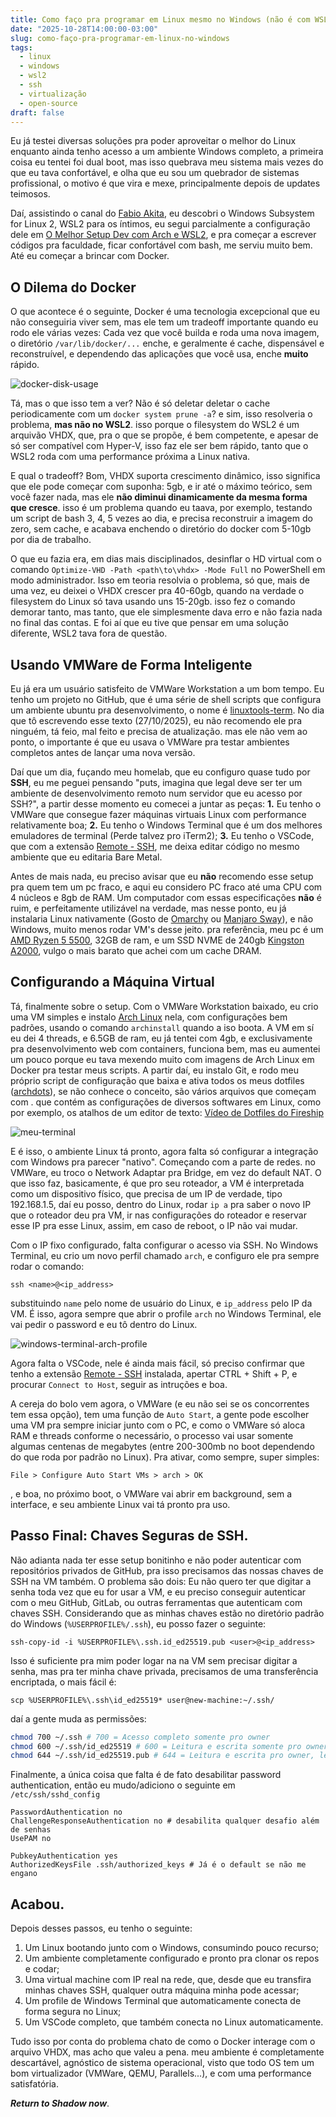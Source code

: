 ```yaml
---
title: Como faço pra programar em Linux mesmo no Windows (não é com WSL2)
date: "2025-10-28T14:00:00-03:00"
slug: como-faço-pra-programar-em-linux-no-windows
tags:
  - linux
  - windows
  - wsl2
  - ssh
  - virtualização
  - open-source
draft: false
---
```


Eu já testei diversas soluções pra poder aproveitar o melhor do Linux enquanto ainda tenho acesso a um ambiente Windows completo, a primeira coisa eu tentei foi dual boot, mas isso quebrava meu sistema mais vezes do que eu tava confortável, e olha que eu sou um quebrador de sistemas profissional, o motivo é que vira e mexe, principalmente depois de updates teimosos.

Daí, assistindo o canal do [Fabio Akita](https://www.youtube.com/@Akitando), eu descobri o Windows Subsystem for Linux 2, WSL2 para os íntimos, eu segui parcialmente a configuração dele em [O Melhor Setup Dev com Arch e WSL2](https://www.youtube.com/watch?v=sjrW74Hx5Po), e pra começar a escrever códigos pra faculdade, ficar confortável com bash, me serviu muito bem. Até eu começar a brincar com Docker.

## O Dilema do Docker
O que acontece é o seguinte, Docker é uma tecnologia excepcional que eu não conseguiria viver sem, mas ele tem um tradeoff importante quando eu rodo ele várias vezes: Cada vez que você builda e roda uma nova imagem, o diretório `/var/lib/docker/...` enche, e geralmente é cache, dispensável e reconstruível, e dependendo das aplicações que você usa, enche **muito** rápido.

![docker-disk-usage](/static/images/linux-on-windows-docs/docker-disk-usage.png)

Tá, mas o que isso tem a ver? Não é só deletar deletar o cache periodicamente com um `docker system prune -a`? e sim, isso resolveria o problema, **mas não no WSL2**. isso porque o filesystem do WSL2 é um arquivão VHDX, que, pra o que se propõe, é bem competente, e apesar de só ser compatível com Hyper-V, isso faz ele ser bem rápido, tanto que o WSL2 roda com uma performance próxima a Linux nativa.

E qual o tradeoff? Bom, VHDX suporta crescimento dinâmico, isso significa que ele pode começar com suponha: 5gb, e ir até o máximo teórico, sem você fazer nada, mas ele **não diminui dinamicamente da mesma forma que cresce**. isso é um problema quando eu taava, por exemplo, testando um script de bash 3, 4, 5 vezes ao dia, e precisa reconstruir a imagem do zero, sem cache, e acabava enchendo o diretório do docker com 5-10gb por dia de trabalho.

O que eu fazia era, em dias mais disciplinados, desinflar o HD virtual com o comando `Optimize-VHD -Path <path\to\vhdx> -Mode Full` no PowerShell em modo administrador. Isso em teoria resolvia o problema, só que, mais de uma vez, eu deixei o VHDX crescer pra 40-60gb, quando na verdade o filesystem do Linux só tava usando uns 15-20gb. isso fez o comando demorar tanto, mas tanto, que ele simplesmente dava erro e não fazia nada no final das contas. E foi aí que eu tive que pensar em uma solução diferente, WSL2 tava fora de questão.

## Usando VMWare de Forma Inteligente
Eu já era um usuário satisfeito de VMWare Workstation a um bom tempo. Eu tenho um projeto no GitHub, que é uma série de shell scripts que configura um ambiente ubuntu pra desenvolvimento, o nome é [linuxtools-term](https://github.com/RoPedro/linuxtools-term). No dia que tô escrevendo esse texto (27/10/2025), eu não recomendo ele pra ninguém, tá feio, mal feito e precisa de atualização. mas ele não vem ao ponto, o importante é que eu usava o VMWare pra testar ambientes completos antes de lançar uma nova versão.

Daí que um dia, fuçando meu homelab, que eu configuro quase tudo por **SSH**, eu me peguei pensando "puts, imagina que legal deve ser ter um ambiente de desenvolvimento remoto num servidor que eu acesso por SSH?", a partir desse momento eu comecei a juntar as peças: **1.** Eu tenho o VMWare que consegue fazer máquinas virtuais Linux com performance relativamente boa; **2.**  Eu tenho o Windows Terminal que é um dos melhores emuladores de terminal (Perde talvez pro iTerm2); **3.** Eu tenho o VSCode, que com a extensão [Remote - SSH](https://marketplace.visualstudio.com/items?itemName=ms-vscode-remote.remote-ssh), me deixa editar código no mesmo ambiente que eu editaria Bare Metal.

Antes de mais nada, eu preciso avisar que eu **não** recomendo esse setup pra quem tem um pc fraco, e aqui eu considero PC fraco até uma CPU com 4 núcleos e 8gb de RAM. Um computador com essas especificações **não** é ruim, e perfeitamente utilizável na verdade, mas nesse ponto, eu já instalaria Linux nativamente (Gosto de [Omarchy](https://omarchy.org/) ou [Manjaro Sway](https://manjaro-sway.download/)), e não Windows, muito menos rodar VM's desse jeito. pra referência, meu pc é um [AMD Ryzen 5 5500](https://www.techpowerup.com/cpu-specs/ryzen-5-5500.c2756), 32GB de ram, e um SSD NVME de 240gb [Kingston A2000](https://www.kingston.com/datasheets/A2000_us.pdf), vulgo o mais barato que achei com um cache DRAM.

## Configurando a Máquina Virtual
Tá, finalmente sobre o setup. Com o VMWare Workstation baixado, eu crio uma VM simples e instalo [Arch Linux](https://archlinux.org/) nela, com configurações bem padrões, usando o comando `archinstall` quando a iso boota. A VM em sí eu dei 4 threads, e 6.5GB de ram, eu já tentei com 4gb, e exclusivamente pra desenvolvimento web com containers, funciona bem, mas eu aumentei um pouco porque eu tava mexendo muito com imagens de Arch Linux em Docker pra testar meus scripts. A partir daí, eu instalo Git, e rodo meu próprio script de configuração que baixa e ativa todos os meus dotfiles ([archdots](https://github.com/RoPedro/archdots/)), se não conhece o conceito, são vários arquivos que começam com . que contém as configurações de diversos softwares em Linux, como por exemplo, os atalhos de um editor de texto: [Vídeo de Dotfiles do Fireship](https://youtu.be/r_MpUP6aKiQ)

![meu-terminal](/static/images/linux-on-windows-docs/zsh-env.png)

E é isso, o ambiente Linux tá pronto, agora falta só configurar a integração com Windows pra parecer "nativo". Começando com a parte de redes. no VMWare, eu troco o Network Adaptar pra Bridge, em vez do default NAT. O que isso faz, basicamente, é que pro seu roteador, a VM é interpretada como um dispositivo físico, que precisa de um IP de verdade, tipo 192.168.1.5, daí eu posso, dentro do Linux, rodar `ip a` pra saber o novo IP que o roteador deu pra VM, ir nas configurações do roteador e reservar esse IP pra esse Linux, assim, em caso de reboot, o IP não vai mudar.

Com o IP fixo configurado, falta configurar o acesso via SSH. No Windows Terminal, eu crio um novo perfil chamado `arch`, e configuro ele pra sempre rodar o comando:

`ssh <name>@<ip_address>`

substituindo `name` pelo nome de usuário do Linux, e `ip_address` pelo IP da VM. É isso, agora sempre que  abrir o profile `arch` no Windows Terminal, ele vai pedir o password e eu tô dentro do Linux.

![windows-terminal-arch-profile](/static/images/linux-on-windows-docs/win-term-arch-profile.png)

Agora falta o VSCode, nele é ainda mais fácil, só preciso confirmar que tenho a extensão [Remote - SSH](https://marketplace.visualstudio.com/items?itemName=ms-vscode-remote.remote-ssh) instalada, apertar CTRL + Shift + P, e procurar `Connect to Host`, seguir as intruções e boa.

A cereja do bolo vem agora, o VMWare (e eu não sei se os concorrentes tem essa opção), tem uma função de `Auto Start`, a gente pode escolher uma VM pra sempre iniciar junto com o PC, e como o VMWare só aloca RAM e threads conforme o necessário, o processo vai usar somente algumas centenas de megabytes (entre 200-300mb no boot dependendo do que roda por padrão no Linux). Pra ativar, como sempre, super simples: 

`File > Configure Auto Start VMs > arch > OK`

, e boa, no próximo boot, o VMWare vai abrir em background, sem a interface, e seu ambiente Linux vai tá pronto pra uso.

## Passo Final: Chaves Seguras de SSH.
Não adianta nada ter esse setup bonitinho e não poder autenticar com repositórios privados de GitHub, pra isso precisamos das nossas chaves de SSH na VM também. O problema são dois: Eu não quero ter que digitar a senha toda vez que eu for usar a VM, e eu preciso conseguir autenticar com o meu GitHub, GitLab, ou outras ferramentas que autenticam com chaves SSH.
Considerando que as minhas chaves estão no diretório padrão do Windows (`%USERPROFILE%/.ssh`), eu posso fazer o seguinte:

`ssh-copy-id -i %USERPROFILE%\.ssh.id_ed25519.pub <user>@<ip_address>`

Isso é suficiente pra mim poder logar na na VM sem precisar digitar a senha, mas pra ter minha chave privada, precisamos de uma transferência encriptada, o mais fácil é:

`scp %USERPROFILE%\.ssh\id_ed25519* user@new-machine:~/.ssh/`

daí a gente muda as permissões:

```bash
chmod 700 ~/.ssh # 700 = Acesso completo somente pro owner
chmod 600 ~/.ssh/id_ed25519 # 600 = Leitura e escrita somente pro owner
chmod 644 ~/.ssh/id_ed25519.pub # 644 = Leitura e escrita pro owner, leitura pra todo resto
```

Finalmente, a única coisa que falta é de fato desabilitar password authentication, então eu mudo/adiciono o seguinte em `/etc/ssh/sshd_config`

```
PasswordAuthentication no
ChallengeResponseAuthentication no # desabilita qualquer desafio além de senhas
UsePAM no

PubkeyAuthentication yes
AuthorizedKeysFile .ssh/authorized_keys # Já é o default se não me engano
```
## Acabou.
Depois desses passos, eu tenho o seguinte:
1. Um Linux bootando junto com o Windows, consumindo pouco recurso;
2. Um ambiente completamente configurado e pronto pra clonar os repos e codar;
3. Uma virtual machine com IP real na rede, que, desde que eu transfira minhas chaves SSH, qualquer outra máquina minha pode acessar;
4. Um profile de Windows Terminal que automaticamente conecta de forma segura no Linux;
5. Um VSCode completo, que também conecta no Linux automaticamente.

Tudo isso por conta do problema chato de como o Docker interage com o arquivo VHDX, mas acho que valeu a pena. meu ambiente é completamente descartável, agnóstico de sistema operacional, visto que todo OS tem um bom virtualizador (VMWare, QEMU, Parallels...), e com uma performance satisfatória.

***Return to Shadow now***.